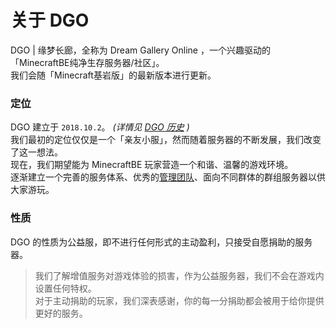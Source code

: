 <!-- notice/about -->

# 关于 DGO

DGO | 缘梦长廊，全称为 Dream Gallery Online ，一个兴趣驱动的「MinecraftBE纯净生存服务器/社区」。<br/>
我们会随「Minecraft基岩版」的最新版本进行更新。



### 定位

DGO 建立于 `2018.10.2`。 *(详情见 [DGO 历史](information/DGOHistory) )* <br/>
我们最初的定位仅仅是一个「亲友小服」，然而随着服务器的不断发展，我们改变了这一想法。<br/>
现在，我们期望能为 MinecraftBE 玩家营造一个和谐、温馨的游戏环境。<br/>
逐渐建立一个完善的服务体系、优秀的[管理团队](other/contact?id=管理团队)、面向不同群体的群组服务器以供大家游玩。



### 性质

DGO 的性质为公益服，即不进行任何形式的主动盈利，只接受自愿捐助的服务器。

> 我们了解增值服务对游戏体验的损害，作为公益服务器，我们不会在游戏内设置任何特权。<br/>
对于主动捐助的玩家，我们深表感谢，你的每一分捐助都会被用于给你提供更好的服务。